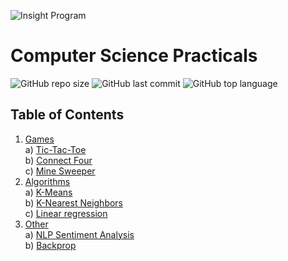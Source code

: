 ![Insight Program](https://img.shields.io/badge/Insight-Artificial%20Intelligence-lightgrey&?style=for-the-badge&color=lightgrey)  

# Computer Science Practicals  
![GitHub repo size](https://img.shields.io/github/repo-size/ileefmans/CS-Practicals?style=plastic)
![GitHub last commit](https://img.shields.io/github/last-commit/ileefmans/CS-Practicals?style=plastic)
![GitHub top language](https://img.shields.io/github/languages/top/ileefmans/CS-Practicals?style=plastic)  
  
  
## Table of Contents  
  
  1) [Games](https://github.com/ileefmans/CS-Practicals/tree/main/CS-Practicals/Games)    
    a) [Tic-Tac-Toe](https://github.com/ileefmans/CS-Practicals/tree/main/CS-Practicals/Games/1_Tic-Tac-Toe)    
    b) [Connect Four](https://github.com/ileefmans/CS-Practicals/tree/main/CS-Practicals/Games/2_Connect_Four)    
    c) [Mine Sweeper](https://github.com/ileefmans/CS-Practicals/tree/main/CS-Practicals/Games/3_MIne_Sweeper)  
  2) [Algorithms](https://github.com/ileefmans/CS-Practicals/tree/main/CS-Practicals/Algorithms)  
    a) [K-Means](https://github.com/ileefmans/CS-Practicals/tree/main/CS-Practicals/Algorithms/K-Means)    
    b) [K-Nearest Neighbors](https://github.com/ileefmans/CS-Practicals/tree/main/CS-Practicals/Algorithms/KNN)    
    c) [Linear regression](https://github.com/ileefmans/CS-Practicals/tree/main/CS-Practicals/Algorithms/Linear%20Regression)  
  3) [Other](https://github.com/ileefmans/CS-Practicals/tree/main/CS-Practicals/Other)    
    a) [NLP Sentiment Analysis](https://github.com/ileefmans/CS-Practicals/tree/main/CS-Practicals/Other/NLP%20Sentiment%20Analysis)    
    b) [Backprop](https://github.com/ileefmans/CS-Practicals/tree/main/CS-Practicals/Other/Backprop)  

